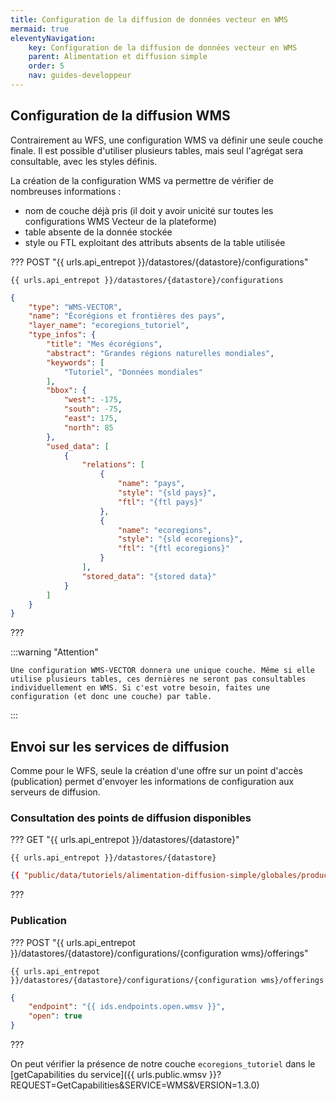 ```yaml
---
title: Configuration de la diffusion de données vecteur en WMS
mermaid: true
eleventyNavigation:
    key: Configuration de la diffusion de données vecteur en WMS
    parent: Alimentation et diffusion simple
    order: 5
    nav: guides-developpeur
---
```


## Configuration de la diffusion WMS

Contrairement au WFS, une configuration WMS va définir une seule couche finale. Il est possible d'utiliser plusieurs tables, mais seul l'agrégat sera consultable, avec les styles définis.

La création de la configuration WMS va permettre de vérifier de nombreuses informations :

* nom de couche déjà pris (il doit y avoir unicité sur toutes les configurations WMS Vecteur de la plateforme)
* table absente de la donnée stockée
* style ou FTL exploitant des attributs absents de la table utilisée

??? POST "{{ urls.api_entrepot }}/datastores/{datastore}/configurations"

``` title="Contenu" 
{{ urls.api_entrepot }}/datastores/{datastore}/configurations
```

```json
{
    "type": "WMS-VECTOR",
    "name": "Écorégions et frontières des pays",
    "layer_name": "ecoregions_tutoriel",
    "type_infos": {
        "title": "Mes écorégions",
        "abstract": "Grandes régions naturelles mondiales",
        "keywords": [
            "Tutoriel", "Données mondiales"
        ],
        "bbox": {
            "west": -175,
            "south": -75,
            "east": 175,
            "north": 85
        },
        "used_data": [
            {
                "relations": [
                    {
                        "name": "pays",
                        "style": "{sld pays}",
                        "ftl": "{ftl pays}"
                    },
                    {
                        "name": "ecoregions",
                        "style": "{sld ecoregions}",
                        "ftl": "{ftl ecoregions}"
                    }
                ],
                "stored_data": "{stored data}"
            }
        ]
    }
}
```
???
<br>

:::warning "Attention"

    Une configuration WMS-VECTOR donnera une unique couche. Même si elle utilise plusieurs tables, ces dernières ne seront pas consultables individuellement en WMS. Si c'est votre besoin, faites une configuration (et donc une couche) par table.
:::
## Envoi sur les services de diffusion

Comme pour le WFS, seule la création d'une offre sur un point d'accès (publication) permet d'envoyer les informations de configuration aux serveurs de diffusion.

### Consultation des points de diffusion disponibles

??? GET "{{ urls.api_entrepot }}/datastores/{datastore}"

``` title="Contenu" 
{{ urls.api_entrepot }}/datastores/{datastore}
```

```json
{{ "public/data/tutoriels/alimentation-diffusion-simple/globales/production/endpoints.json" | readJSON | safe }}
```
??? 
<br>

### Publication

??? POST "{{ urls.api_entrepot }}/datastores/{datastore}/configurations/{configuration wms}/offerings"

``` title="Contenu" 
{{ urls.api_entrepot }}/datastores/{datastore}/configurations/{configuration wms}/offerings
```

```json
{
    "endpoint": "{{ ids.endpoints.open.wmsv }}",
    "open": true
}
```
???
<br>

On peut vérifier la présence de notre couche `ecoregions_tutoriel` dans le [getCapabilities du service]({{ urls.public.wmsv }}?REQUEST=GetCapabilities&SERVICE=WMS&VERSION=1.3.0)